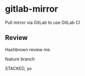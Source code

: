 # gitlab-mirror

Pull mirror via GitLab to use GitLab CI

## Review

Hashbrown review me.

feature branch

STACKED, yo